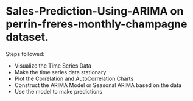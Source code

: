 # Sales-Prediction-Using-ARIMA on perrin-freres-monthly-champagne dataset.
Steps followed:
* Visualize the Time Series Data
* Make the time series data stationary
* Plot the Correlation and AutoCorrelation Charts
* Construct the ARIMA Model or Seasonal ARIMA based on the data
* Use the model to make predictions

